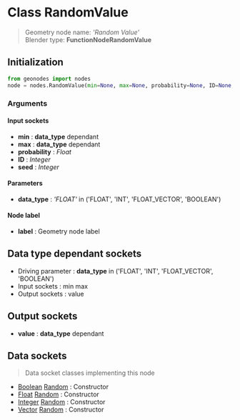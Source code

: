 
# Class RandomValue

> Geometry node name: _'Random Value'_<br>Blender type:  **FunctionNodeRandomValue**

## Initialization


```python
from geonodes import nodes
node = nodes.RandomValue(min=None, max=None, probability=None, ID=None, seed=None, data_type='FLOAT', label=None)
```


### Arguments


#### Input sockets



- **min** : **data_type** dependant
- **max** : **data_type** dependant
- **probability** : _Float_
- **ID** : _Integer_
- **seed** : _Integer_



#### Parameters



- **data_type** : _'FLOAT'_ in ('FLOAT', 'INT', 'FLOAT_VECTOR', 'BOOLEAN')



#### Node label



- **label** : Geometry node label



## Data type dependant sockets



- Driving parameter : **data_type** in ('FLOAT', 'INT', 'FLOAT_VECTOR', 'BOOLEAN')
- Input sockets : min max
- Output sockets : value



## Output sockets



- **value** : **data_type** dependant



## Data sockets

> Data socket classes implementing this node


- [Boolean](./sockets/Boolean.md) [Random](./sockets/Boolean.md#random) : Constructor
- [Float](./sockets/Float.md) [Random](./sockets/Float.md#random) : Constructor
- [Integer](./sockets/Integer.md) [Random](./sockets/Integer.md#random) : Constructor
- [Vector](./sockets/Vector.md) [Random](./sockets/Vector.md#random) : Constructor


